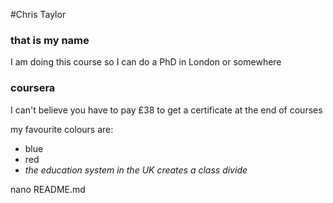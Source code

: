 #Chris Taylor
### that is my name

I am doing this course so I can do a PhD in London or somewhere

### coursera
I can't believe you have to pay £38 to get a certificate at the end of courses

my favourite colours are:
- blue
- red
- *the education system in the UK creates a class divide*

nano README.md
